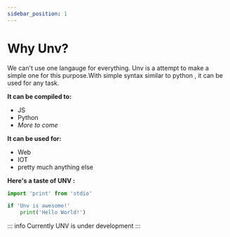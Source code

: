 ```yaml
---
sidebar_position: 1
---
```


# Why Unv?

We can't use one langauge for everything. Unv is a attempt to make a simple one for this purpose.With simple syntax similar to python , it can be used for any task.

**It can be compiled to:**

- JS
- Python
- _More to come_

**It can be used for:**

- Web
- IOT
- pretty much anything else

**Here's a taste of UNV :**

```py
import 'print' from 'stdio'

if 'Unv is awesome!'
    print('Hello World!')
```

::: info
Currently UNV is under development
:::
